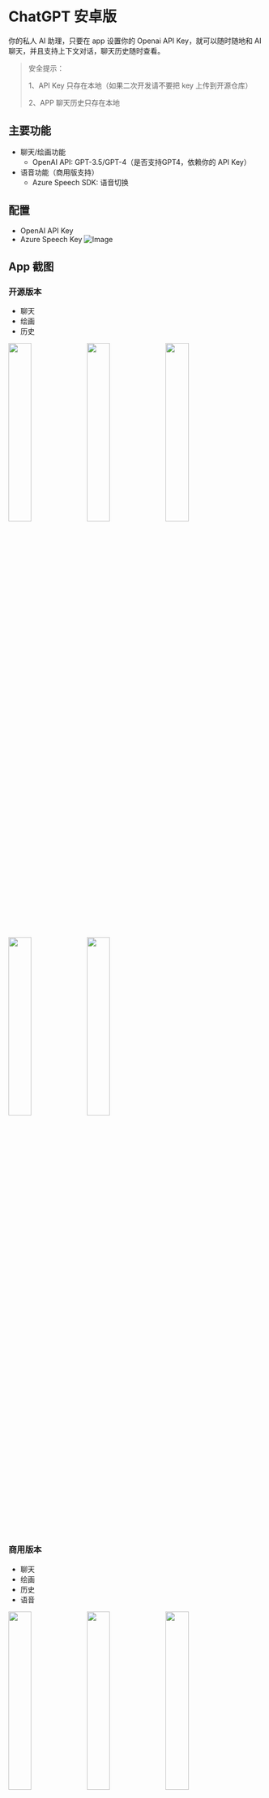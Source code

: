 # ChatGPT 安卓版

你的私人 AI 助理，只要在 app 设置你的 Openai API Key，就可以随时随地和 AI 聊天，并且支持上下文对话，聊天历史随时查看。

> 安全提示：
> 
> 1、API Key 只存在本地（如果二次开发请不要把 key 上传到开源仓库）
> 
> 2、APP 聊天历史只存在本地

## 主要功能

- 聊天/绘画功能
    - OpenAI API: GPT-3.5/GPT-4（是否支持GPT4，依赖你的 API Key）
- 语音功能（商用版支持）
    - Azure Speech SDK: 语音切换

## 配置

- OpenAI API Key
- Azure Speech Key
  ![Image](images/key_set.png)

## App 截图

### 开源版本

- 聊天
- 绘画
- 历史

<img src="images/chatgpt_1.jpeg" width="30%">
<img src="images/chatgpt_2.jpeg" width="30%">
<img src="images/chatgpt_3.jpeg" width="30%">  
<img src="images/chatgpt_4.jpeg" width="30%">
<img src="images/chatgpt_5.jpeg" width="30%">

### 商用版本

- 聊天
- 绘画
- 历史
- 语音

<img src="images/aichat_1.jpeg" width="30%">
<img src="images/aichat_2.jpeg" width="30%">
<img src="images/aichat_3.jpeg" width="30%">  
<img src="images/aichat_4.jpeg" width="30%">
<img src="images/aichat_5.jpeg" width="30%">

## App 下载

### 商用版本

下载地址：[https://www.pgyer.com/Fq458k](https://www.pgyer.com/Fq458k)  
或  
二维码  
<img src="images/qrcode_download.png" width="30%" height="30%">

## QQ交流群

### ChatGPT-APP-AIChat 交流群: 824060029

<img src="images/qq.png" width="30%" height="30%">

##  赞助

如果项目对您有帮助，希望老板支持一下，祝老板发财～

微信打赏  
<img src="images/wexinpay.jpeg" width="30%" height="30%">

支付宝打赏  
<img src="images/alipay.jpeg" width="30%" height="30%">
## License

MIT License

Copyright (c) 2023 Ouyang Jinmiao

Permission is hereby granted, free of charge, to any person obtaining a copy of this software and
associated documentation files (the "Software"), to deal in the Software without restriction,
including without limitation the rights to use, copy, modify, merge, publish, distribute,
sublicense, and/or sell copies of the Software, and to permit persons to whom the Software is
furnished to do so, subject to the following conditions:

The above copyright notice and this permission notice shall be included in all copies or substantial
portions of the Software.

THE SOFTWARE IS PROVIDED "AS IS", WITHOUT WARRANTY OF ANY KIND, EXPRESS OR IMPLIED, INCLUDING BUT
NOT LIMITED TO THE WARRANTIES OF MERCHANTABILITY, FITNESS FOR A PARTICULAR PURPOSE AND
NONINFRINGEMENT. IN NO EVENT SHALL THE AUTHORS OR COPYRIGHT HOLDERS BE LIABLE FOR ANY CLAIM, DAMAGES
OR OTHER LIABILITY, WHETHER IN AN ACTION OF CONTRACT, TORT OR OTHERWISE, ARISING FROM, OUT OF OR IN
CONNECTION WITH THE SOFTWARE OR THE USE OR OTHER DEALINGS IN THE SOFTWARE.